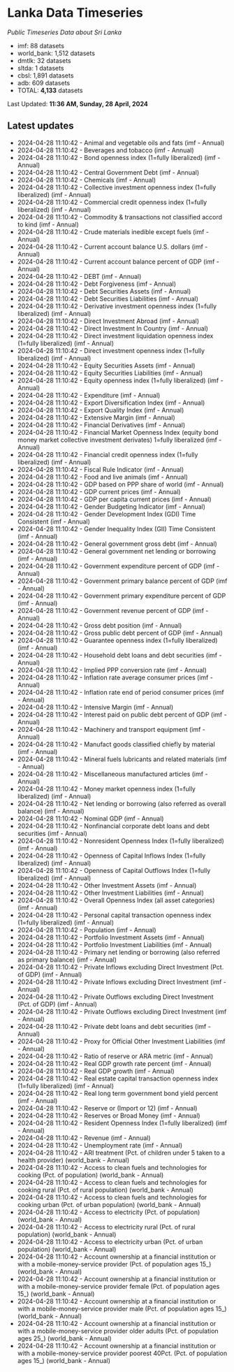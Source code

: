 # Lanka Data Timeseries
*Public Timeseries Data about Sri Lanka*

* imf: 88 datasets
* world_bank: 1,512 datasets
* dmtlk: 32 datasets
* sltda: 1 datasets
* cbsl: 1,891 datasets
* adb: 609 datasets
* TOTAL: **4,133** datasets

Last Updated: **11:36 AM, Sunday, 28 April, 2024**

## Latest updates

* 2024-04-28 11:10:42 - Animal and vegetable oils and fats (imf - Annual)
* 2024-04-28 11:10:42 - Beverages and tobacco (imf - Annual)
* 2024-04-28 11:10:42 - Bond openness index (1=fully liberalized) (imf - Annual)
* 2024-04-28 11:10:42 - Central Government Debt (imf - Annual)
* 2024-04-28 11:10:42 - Chemicals (imf - Annual)
* 2024-04-28 11:10:42 - Collective investment openness index (1=fully liberalized) (imf - Annual)
* 2024-04-28 11:10:42 - Commercial credit openness index (1=fully liberalized) (imf - Annual)
* 2024-04-28 11:10:42 - Commodity & transactions not classified accord to kind (imf - Annual)
* 2024-04-28 11:10:42 - Crude materials inedible except fuels (imf - Annual)
* 2024-04-28 11:10:42 - Current account balance U.S. dollars (imf - Annual)
* 2024-04-28 11:10:42 - Current account balance percent of GDP (imf - Annual)
* 2024-04-28 11:10:42 - DEBT (imf - Annual)
* 2024-04-28 11:10:42 - Debt Forgiveness (imf - Annual)
* 2024-04-28 11:10:42 - Debt Securities Assets (imf - Annual)
* 2024-04-28 11:10:42 - Debt Securities Liabilities (imf - Annual)
* 2024-04-28 11:10:42 - Derivative investment openness index (1=fully liberalized) (imf - Annual)
* 2024-04-28 11:10:42 - Direct Investment Abroad (imf - Annual)
* 2024-04-28 11:10:42 - Direct Investment In Country (imf - Annual)
* 2024-04-28 11:10:42 - Direct investment liquidation openness index (1=fully liberalized) (imf - Annual)
* 2024-04-28 11:10:42 - Direct investment openness index (1=fully liberalized) (imf - Annual)
* 2024-04-28 11:10:42 - Equity Securities Assets (imf - Annual)
* 2024-04-28 11:10:42 - Equity Securities Liabilities (imf - Annual)
* 2024-04-28 11:10:42 - Equity openness index (1=fully liberalized) (imf - Annual)
* 2024-04-28 11:10:42 - Expenditure (imf - Annual)
* 2024-04-28 11:10:42 - Export Diversification Index (imf - Annual)
* 2024-04-28 11:10:42 - Export Quality Index (imf - Annual)
* 2024-04-28 11:10:42 - Extensive Margin (imf - Annual)
* 2024-04-28 11:10:42 - Financial Derivatives (imf - Annual)
* 2024-04-28 11:10:42 - Financial Market Openness Index (equity bond money market collective investment derivates) 1=fully liberalized (imf - Annual)
* 2024-04-28 11:10:42 - Financial credit openness index (1=fully liberalized) (imf - Annual)
* 2024-04-28 11:10:42 - Fiscal Rule Indicator (imf - Annual)
* 2024-04-28 11:10:42 - Food and live animals (imf - Annual)
* 2024-04-28 11:10:42 - GDP based on PPP share of world (imf - Annual)
* 2024-04-28 11:10:42 - GDP current prices (imf - Annual)
* 2024-04-28 11:10:42 - GDP per capita current prices (imf - Annual)
* 2024-04-28 11:10:42 - Gender Budgeting Indicator (imf - Annual)
* 2024-04-28 11:10:42 - Gender Development Index (GDI) Time Consistent (imf - Annual)
* 2024-04-28 11:10:42 - Gender Inequality Index (GII) Time Consistent (imf - Annual)
* 2024-04-28 11:10:42 - General government gross debt (imf - Annual)
* 2024-04-28 11:10:42 - General government net lending or borrowing (imf - Annual)
* 2024-04-28 11:10:42 - Government expenditure percent of GDP (imf - Annual)
* 2024-04-28 11:10:42 - Government primary balance percent of GDP (imf - Annual)
* 2024-04-28 11:10:42 - Government primary expenditure percent of GDP (imf - Annual)
* 2024-04-28 11:10:42 - Government revenue percent of GDP (imf - Annual)
* 2024-04-28 11:10:42 - Gross debt position (imf - Annual)
* 2024-04-28 11:10:42 - Gross public debt percent of GDP (imf - Annual)
* 2024-04-28 11:10:42 - Guarantee openness index (1=fully liberalized) (imf - Annual)
* 2024-04-28 11:10:42 - Household debt loans and debt securities (imf - Annual)
* 2024-04-28 11:10:42 - Implied PPP conversion rate (imf - Annual)
* 2024-04-28 11:10:42 - Inflation rate average consumer prices (imf - Annual)
* 2024-04-28 11:10:42 - Inflation rate end of period consumer prices (imf - Annual)
* 2024-04-28 11:10:42 - Intensive Margin (imf - Annual)
* 2024-04-28 11:10:42 - Interest paid on public debt percent of GDP (imf - Annual)
* 2024-04-28 11:10:42 - Machinery and transport equipment (imf - Annual)
* 2024-04-28 11:10:42 - Manufact goods classified chiefly by material (imf - Annual)
* 2024-04-28 11:10:42 - Mineral fuels lubricants and related materials (imf - Annual)
* 2024-04-28 11:10:42 - Miscellaneous manufactured articles (imf - Annual)
* 2024-04-28 11:10:42 - Money market openness index (1=fully liberalized) (imf - Annual)
* 2024-04-28 11:10:42 - Net lending or borrowing (also referred as overall balance) (imf - Annual)
* 2024-04-28 11:10:42 - Nominal GDP (imf - Annual)
* 2024-04-28 11:10:42 - Nonfinancial corporate debt loans and debt securities (imf - Annual)
* 2024-04-28 11:10:42 - Nonresident Openness Index (1=fully liberalized) (imf - Annual)
* 2024-04-28 11:10:42 - Openness of Capital Inflows Index (1=fully liberalized) (imf - Annual)
* 2024-04-28 11:10:42 - Openness of Capital Outflows Index (1=fully liberalized) (imf - Annual)
* 2024-04-28 11:10:42 - Other Investment Assets (imf - Annual)
* 2024-04-28 11:10:42 - Other Investment Liabilities (imf - Annual)
* 2024-04-28 11:10:42 - Overall Openness Index (all asset categories) (imf - Annual)
* 2024-04-28 11:10:42 - Personal capital transaction openness index (1=fully liberalized) (imf - Annual)
* 2024-04-28 11:10:42 - Population (imf - Annual)
* 2024-04-28 11:10:42 - Portfolio Investment Assets (imf - Annual)
* 2024-04-28 11:10:42 - Portfolio Investment Liabilities (imf - Annual)
* 2024-04-28 11:10:42 - Primary net lending or borrowing (also referred as primary balance) (imf - Annual)
* 2024-04-28 11:10:42 - Private Inflows excluding Direct Investment (Pct. of GDP) (imf - Annual)
* 2024-04-28 11:10:42 - Private Inflows excluding Direct Investment (imf - Annual)
* 2024-04-28 11:10:42 - Private Outflows excluding Direct Investment (Pct. of GDP) (imf - Annual)
* 2024-04-28 11:10:42 - Private Outflows excluding Direct Investment (imf - Annual)
* 2024-04-28 11:10:42 - Private debt loans and debt securities (imf - Annual)
* 2024-04-28 11:10:42 - Proxy for Official Other Investment Liabilities (imf - Annual)
* 2024-04-28 11:10:42 - Ratio of reserve or ARA metric (imf - Annual)
* 2024-04-28 11:10:42 - Real GDP growth rate percent (imf - Annual)
* 2024-04-28 11:10:42 - Real GDP growth (imf - Annual)
* 2024-04-28 11:10:42 - Real estate capital transaction openness index (1=fully liberalized) (imf - Annual)
* 2024-04-28 11:10:42 - Real long term government bond yield percent (imf - Annual)
* 2024-04-28 11:10:42 - Reserve or (Import or 12) (imf - Annual)
* 2024-04-28 11:10:42 - Reserves or Broad Money (imf - Annual)
* 2024-04-28 11:10:42 - Resident Openness Index (1=fully liberalized) (imf - Annual)
* 2024-04-28 11:10:42 - Revenue (imf - Annual)
* 2024-04-28 11:10:42 - Unemployment rate (imf - Annual)
* 2024-04-28 11:10:42 - ARI treatment (Pct. of children under 5 taken to a health provider) (world_bank - Annual)
* 2024-04-28 11:10:42 - Access to clean fuels and technologies for cooking (Pct. of population) (world_bank - Annual)
* 2024-04-28 11:10:42 - Access to clean fuels and technologies for cooking rural (Pct. of rural population) (world_bank - Annual)
* 2024-04-28 11:10:42 - Access to clean fuels and technologies for cooking urban (Pct. of urban population) (world_bank - Annual)
* 2024-04-28 11:10:42 - Access to electricity (Pct. of population) (world_bank - Annual)
* 2024-04-28 11:10:42 - Access to electricity rural (Pct. of rural population) (world_bank - Annual)
* 2024-04-28 11:10:42 - Access to electricity urban (Pct. of urban population) (world_bank - Annual)
* 2024-04-28 11:10:42 - Account ownership at a financial institution or with a mobile-money-service provider (Pct. of population ages 15_) (world_bank - Annual)
* 2024-04-28 11:10:42 - Account ownership at a financial institution or with a mobile-money-service provider female (Pct. of population ages 15_) (world_bank - Annual)
* 2024-04-28 11:10:42 - Account ownership at a financial institution or with a mobile-money-service provider male (Pct. of population ages 15_) (world_bank - Annual)
* 2024-04-28 11:10:42 - Account ownership at a financial institution or with a mobile-money-service provider older adults (Pct. of population ages 25_) (world_bank - Annual)
* 2024-04-28 11:10:42 - Account ownership at a financial institution or with a mobile-money-service provider poorest 40Pct. (Pct. of population ages 15_) (world_bank - Annual)